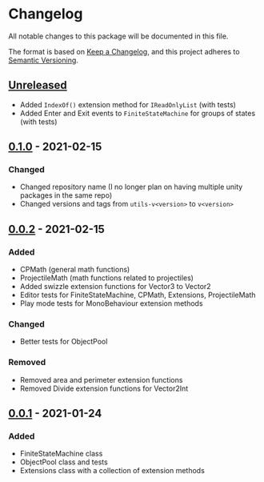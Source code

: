 # Changelog
All notable changes to this package will be documented in this file.

The format is based on [Keep a Changelog](https://keepachangelog.com/en/1.0.0/),
and this project adheres to [Semantic Versioning](https://semver.org/spec/v2.0.0.html).

## [Unreleased]
- Added `IndexOf()` extension method for `IReadOnlyList` (with tests)
- Added Enter and Exit events to `FiniteStateMachine` for groups of states (with tests)

## [0.1.0] - 2021-02-15
### Changed
- Changed repository name (I no longer plan on having multiple unity packages in the same repo)
- Changed versions and tags from `utils-v<version>` to `v<version>`

## [0.0.2] - 2021-02-15
### Added
- CPMath (general math functions)
- ProjectileMath (math functions related to projectiles)
- Added swizzle extension functions for Vector3 to Vector2
- Editor tests for FiniteStateMachine, CPMath, Extensions, ProjectileMath
- Play mode tests for MonoBehaviour extension methods

### Changed
- Better tests for ObjectPool

### Removed
- Removed area and perimeter extension functions
- Removed Divide extension functions for Vector2Int

## [0.0.1] - 2021-01-24
### Added
- FiniteStateMachine class
- ObjectPool class and tests
- Extensions class with a collection of extension methods

[Unreleased]: https://github.com/CheesePie13/UnityPackages/compare/v0.1.0...HEAD
[0.1.0]: https://github.com/CheesePie13/UnityPackages/compare/v0.0.2...v0.1.0
[0.0.2]: https://github.com/CheesePie13/UnityPackages/compare/v0.0.1...v0.0.2
[0.0.1]: https://github.com/CheesePie13/UnityPackages/releases/tag/v0.0.1
